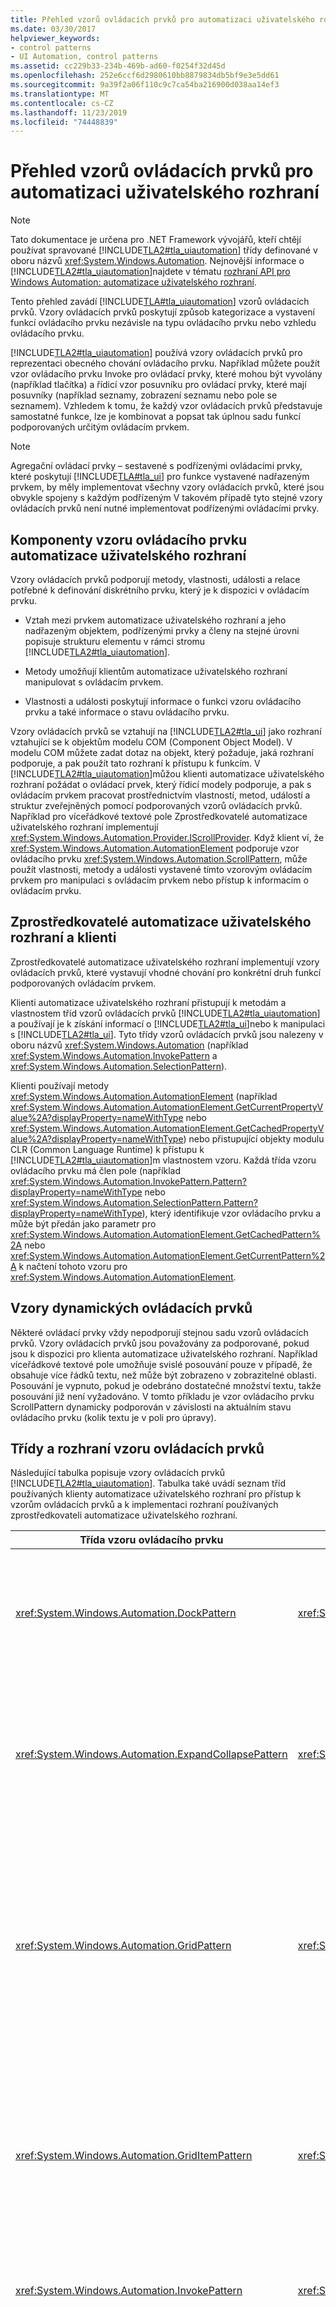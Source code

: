 ```yaml
---
title: Přehled vzorů ovládacích prvků pro automatizaci uživatelského rozhraní
ms.date: 03/30/2017
helpviewer_keywords:
- control patterns
- UI Automation, control patterns
ms.assetid: cc229b33-234b-469b-ad60-f0254f32d45d
ms.openlocfilehash: 252e6ccf6d2980610bb8879834db5bf9e3e5dd61
ms.sourcegitcommit: 9a39f2a06f110c9c7ca54ba216900d038aa14ef3
ms.translationtype: MT
ms.contentlocale: cs-CZ
ms.lasthandoff: 11/23/2019
ms.locfileid: "74448839"
---
```

# <a name="ui-automation-control-patterns-overview"></a>Přehled vzorů ovládacích prvků pro automatizaci uživatelského rozhraní
> [!NOTE]
> Tato dokumentace je určena pro .NET Framework vývojářů, kteří chtějí používat spravované [!INCLUDE[TLA2#tla_uiautomation](../../../includes/tla2sharptla-uiautomation-md.md)] třídy definované v oboru názvů <xref:System.Windows.Automation>. Nejnovější informace o [!INCLUDE[TLA2#tla_uiautomation](../../../includes/tla2sharptla-uiautomation-md.md)]najdete v tématu [rozhraní API pro Windows Automation: automatizace uživatelského rozhraní](/windows/win32/winauto/entry-uiauto-win32).  
  
 Tento přehled zavádí [!INCLUDE[TLA#tla_uiautomation](../../../includes/tlasharptla-uiautomation-md.md)] vzorů ovládacích prvků. Vzory ovládacích prvků poskytují způsob kategorizace a vystavení funkcí ovládacího prvku nezávisle na typu ovládacího prvku nebo vzhledu ovládacího prvku.  
  
 [!INCLUDE[TLA2#tla_uiautomation](../../../includes/tla2sharptla-uiautomation-md.md)] používá vzory ovládacích prvků pro reprezentaci obecného chování ovládacího prvku. Například můžete použít vzor ovládacího prvku Invoke pro ovládací prvky, které mohou být vyvolány (například tlačítka) a řídicí vzor posuvníku pro ovládací prvky, které mají posuvníky (například seznamy, zobrazení seznamu nebo pole se seznamem). Vzhledem k tomu, že každý vzor ovládacích prvků představuje samostatné funkce, lze je kombinovat a popsat tak úplnou sadu funkcí podporovaných určitým ovládacím prvkem.  
  
> [!NOTE]
> Agregační ovládací prvky – sestavené s podřízenými ovládacími prvky, které poskytují [!INCLUDE[TLA#tla_ui](../../../includes/tlasharptla-ui-md.md)] pro funkce vystavené nadřazeným prvkem, by měly implementovat všechny vzory ovládacích prvků, které jsou obvykle spojeny s každým podřízeným V takovém případě tyto stejné vzory ovládacích prvků není nutné implementovat podřízenými ovládacími prvky.  
  
<a name="uiautomation_control_pattern_includes"></a>   
## <a name="ui-automation-control-pattern-components"></a>Komponenty vzoru ovládacího prvku automatizace uživatelského rozhraní  
 Vzory ovládacích prvků podporují metody, vlastnosti, události a relace potřebné k definování diskrétního prvku, který je k dispozici v ovládacím prvku.  
  
- Vztah mezi prvkem automatizace uživatelského rozhraní a jeho nadřazeným objektem, podřízenými prvky a členy na stejné úrovni popisuje strukturu elementu v rámci stromu [!INCLUDE[TLA2#tla_uiautomation](../../../includes/tla2sharptla-uiautomation-md.md)].  
  
- Metody umožňují klientům automatizace uživatelského rozhraní manipulovat s ovládacím prvkem.  
  
- Vlastnosti a události poskytují informace o funkci vzoru ovládacího prvku a také informace o stavu ovládacího prvku.  
  
 Vzory ovládacích prvků se vztahují na [!INCLUDE[TLA2#tla_ui](../../../includes/tla2sharptla-ui-md.md)] jako rozhraní vztahující se k objektům modelu COM (Component Object Model). V modelu COM můžete zadat dotaz na objekt, který požaduje, jaká rozhraní podporuje, a pak použít tato rozhraní k přístupu k funkcím. V [!INCLUDE[TLA2#tla_uiautomation](../../../includes/tla2sharptla-uiautomation-md.md)]můžou klienti automatizace uživatelského rozhraní požádat o ovládací prvek, který řídicí modely podporuje, a pak s ovládacím prvkem pracovat prostřednictvím vlastností, metod, událostí a struktur zveřejněných pomocí podporovaných vzorů ovládacích prvků. Například pro víceřádkové textové pole Zprostředkovatelé automatizace uživatelského rozhraní implementují <xref:System.Windows.Automation.Provider.IScrollProvider>. Když klient ví, že <xref:System.Windows.Automation.AutomationElement> podporuje vzor ovládacího prvku <xref:System.Windows.Automation.ScrollPattern>, může použít vlastnosti, metody a události vystavené tímto vzorovým ovládacím prvkem pro manipulaci s ovládacím prvkem nebo přístup k informacím o ovládacím prvku.  
  
<a name="uiautomation_control_pattern_client_provider"></a>   
## <a name="ui-automation-providers-and-clients"></a>Zprostředkovatelé automatizace uživatelského rozhraní a klienti  
 Zprostředkovatelé automatizace uživatelského rozhraní implementují vzory ovládacích prvků, které vystavují vhodné chování pro konkrétní druh funkcí podporovaných ovládacím prvkem.  
  
 Klienti automatizace uživatelského rozhraní přistupují k metodám a vlastnostem tříd vzorů ovládacích prvků [!INCLUDE[TLA2#tla_uiautomation](../../../includes/tla2sharptla-uiautomation-md.md)] a používají je k získání informací o [!INCLUDE[TLA2#tla_ui](../../../includes/tla2sharptla-ui-md.md)]nebo k manipulaci s [!INCLUDE[TLA2#tla_ui](../../../includes/tla2sharptla-ui-md.md)]. Tyto třídy vzorů ovládacích prvků jsou nalezeny v oboru názvů <xref:System.Windows.Automation> (například <xref:System.Windows.Automation.InvokePattern> a <xref:System.Windows.Automation.SelectionPattern>).  
  
 Klienti používají metody <xref:System.Windows.Automation.AutomationElement> (například <xref:System.Windows.Automation.AutomationElement.GetCurrentPropertyValue%2A?displayProperty=nameWithType> nebo <xref:System.Windows.Automation.AutomationElement.GetCachedPropertyValue%2A?displayProperty=nameWithType>) nebo přistupující objekty modulu CLR (Common Language Runtime) k přístupu k [!INCLUDE[TLA2#tla_uiautomation](../../../includes/tla2sharptla-uiautomation-md.md)]m vlastnostem vzoru. Každá třída vzoru ovládacího prvku má člen pole (například <xref:System.Windows.Automation.InvokePattern.Pattern?displayProperty=nameWithType> nebo <xref:System.Windows.Automation.SelectionPattern.Pattern?displayProperty=nameWithType>), který identifikuje vzor ovládacího prvku a může být předán jako parametr pro <xref:System.Windows.Automation.AutomationElement.GetCachedPattern%2A> nebo <xref:System.Windows.Automation.AutomationElement.GetCurrentPattern%2A> k načtení tohoto vzoru pro <xref:System.Windows.Automation.AutomationElement>.  
  
<a name="uiautomation_control_patterns_dynamic"></a>   
## <a name="dynamic-control-patterns"></a>Vzory dynamických ovládacích prvků  
 Některé ovládací prvky vždy nepodporují stejnou sadu vzorů ovládacích prvků. Vzory ovládacích prvků jsou považovány za podporované, pokud jsou k dispozici pro klienta automatizace uživatelského rozhraní. Například víceřádkové textové pole umožňuje svislé posouvání pouze v případě, že obsahuje více řádků textu, než může být zobrazeno v zobrazitelné oblasti. Posouvání je vypnuto, pokud je odebráno dostatečné množství textu, takže posouvání již není vyžadováno. V tomto příkladu je vzor ovládacího prvku ScrollPattern dynamicky podporován v závislosti na aktuálním stavu ovládacího prvku (kolik textu je v poli pro úpravy).  
  
<a name="Control_Pattern_Classes_and_Interfaces"></a>   
## <a name="control-pattern-classes-and-interfaces"></a>Třídy a rozhraní vzoru ovládacích prvků  
 Následující tabulka popisuje vzory ovládacích prvků [!INCLUDE[TLA2#tla_uiautomation](../../../includes/tla2sharptla-uiautomation-md.md)]. Tabulka také uvádí seznam tříd používaných klienty automatizace uživatelského rozhraní pro přístup k vzorům ovládacích prvků a k implementaci rozhraní používaných zprostředkovateli automatizace uživatelského rozhraní.  
  
|Třída vzoru ovládacího prvku|Rozhraní poskytovatele|Popis|  
|---------------------------|------------------------|-----------------|  
|<xref:System.Windows.Automation.DockPattern>|<xref:System.Windows.Automation.Provider.IDockProvider>|Používá se pro ovládací prvky, které mohou být ukotveny v Dock kontejneru. Například panely nástrojů nebo palety nástrojů.|  
|<xref:System.Windows.Automation.ExpandCollapsePattern>|<xref:System.Windows.Automation.Provider.IExpandCollapseProvider>|Používá se pro ovládací prvky, které se dají rozbalit nebo sbalit. Například položky nabídky v aplikaci, jako je například nabídka **soubor** .|  
|<xref:System.Windows.Automation.GridPattern>|<xref:System.Windows.Automation.Provider.IGridProvider>|Používá se pro ovládací prvky, které podporují funkce mřížky, jako je třeba určení velikosti a přesun do zadané buňky. Například zobrazení velkých ikon v Průzkumníkovi Windows nebo jednoduchých tabulkách bez záhlaví v Microsoft Wordu.|  
|<xref:System.Windows.Automation.GridItemPattern>|<xref:System.Windows.Automation.Provider.IGridItemProvider>|Používá se pro ovládací prvky, které obsahují buňky v Gridech. Jednotlivé buňky by měly podporovat vzor GridItem. Například každá buňka v Průzkumníkovi Windows má podrobné zobrazení.|  
|<xref:System.Windows.Automation.InvokePattern>|<xref:System.Windows.Automation.Provider.IInvokeProvider>|Používá se pro ovládací prvky, které mohou být vyvolány, například tlačítko.|  
|<xref:System.Windows.Automation.MultipleViewPattern>|<xref:System.Windows.Automation.Provider.IMultipleViewProvider>|Používá se pro ovládací prvky, které mohou přepínat mezi různými reprezentacemi stejné sady informací, dat nebo podřízených objektů. Například ovládací prvek zobrazení seznamu, kde jsou data k dispozici v zobrazení Miniatura, dlaždice, ikona, seznam nebo zobrazení podrobností.|  
|<xref:System.Windows.Automation.RangeValuePattern>|<xref:System.Windows.Automation.Provider.IRangeValueProvider>|Používá se pro ovládací prvky, které mají rozsah hodnot, které lze použít pro ovládací prvek. Například číselníkový ovládací prvek obsahující roky může mít rozmezí 1900 až 2010, zatímco další číselník, který prezentuje měsíce, by měl být v rozsahu od 1 do 12.|  
|<xref:System.Windows.Automation.ScrollPattern>|<xref:System.Windows.Automation.Provider.IScrollProvider>|Používá se pro ovládací prvky, které se můžou posouvat. Například ovládací prvek, který má aktivní posuvníky, pokud existuje více informací, než lze zobrazit v zobrazitelné oblasti ovládacího prvku.|  
|<xref:System.Windows.Automation.ScrollItemPattern>|<xref:System.Windows.Automation.Provider.IScrollItemProvider>|Používá se pro ovládací prvky, které mají jednotlivé položky v seznamu, který se posouvá. Například ovládací prvek seznamu, který má jednotlivé položky v rolovacím seznamu, jako je například ovládací prvek pole se seznamem.|  
|<xref:System.Windows.Automation.SelectionPattern>|<xref:System.Windows.Automation.Provider.ISelectionProvider>|Používá se pro ovládací prvky kontejneru výběru. Například seznam polí a polí se seznamem.|  
|<xref:System.Windows.Automation.SelectionItemPattern>|<xref:System.Windows.Automation.Provider.ISelectionItemProvider>|Používá se pro jednotlivé položky v ovládacích prvcích kontejneru výběru, jako jsou seznamy a pole se seznamem.|  
|<xref:System.Windows.Automation.TablePattern>|<xref:System.Windows.Automation.Provider.ITableProvider>|Používá se pro ovládací prvky, které mají tabulku a informace záhlaví. Například listy aplikace Microsoft Excel.|  
|<xref:System.Windows.Automation.TableItemPattern>|<xref:System.Windows.Automation.Provider.ITableItemProvider>|Používá se pro položky v tabulce.|  
|<xref:System.Windows.Automation.TextPattern>|<xref:System.Windows.Automation.Provider.ITextProvider>|Používá se pro úpravy ovládacích prvků a dokumentů, které zpřístupňují textové informace.|  
|<xref:System.Windows.Automation.TogglePattern>|<xref:System.Windows.Automation.Provider.IToggleProvider>|Používá se pro ovládací prvky, kde lze stav přepínat. Například zaškrtávací políčka a položky nabídky, které se mají kontrolovat.|  
|<xref:System.Windows.Automation.TransformPattern>|<xref:System.Windows.Automation.Provider.ITransformProvider>|Používá se pro ovládací prvky, které se dají změnit na velikost, přesunout a otočit. Typická použití pro vzor ovládacích prvků transformace jsou návrháři, formuláře, grafické editory a aplikace pro kreslení.|  
|<xref:System.Windows.Automation.ValuePattern>|<xref:System.Windows.Automation.Provider.IValueProvider>|Umožňuje klientům získat nebo nastavit hodnotu u ovládacích prvků, které nepodporují rozsah hodnot. Například výběr data a času.|  
|<xref:System.Windows.Automation.WindowPattern>|<xref:System.Windows.Automation.Provider.IWindowProvider>|Zpřístupňuje informace specifické pro systém Windows, což je základní koncept operačního systému Microsoft Windows. Příklady ovládacích prvků, které jsou Windows, jsou okna aplikací nejvyšší úrovně (například Microsoft Word, Průzkumník Microsoft Windows atd.), podřízená okna rozhraní MDI (Multiple Document Interface) a dialogová okna.|  
  
## <a name="see-also"></a>Viz také:

- [Vzory ovládacích prvků automatizace uživatelského rozhraní pro klienty](ui-automation-control-patterns-for-clients.md)
- [Mapování vzorů ovládacích prvků pro klienty automatizace uživatelského rozhraní](control-pattern-mapping-for-ui-automation-clients.md)
- [Přehled automatizace uživatelského rozhraní](ui-automation-overview.md)
- [Vlastnosti automatizace uživatelského rozhraní pro klienty](ui-automation-properties-for-clients.md)
- [Události automatizace uživatelského rozhraní pro klienty](ui-automation-events-for-clients.md)
